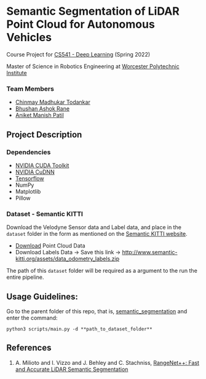 # Semantic Segmentation of LiDAR Point Cloud for Autonomous Vehicles

Course Project for [CS541 - Deep Learning](https://www.wpi.edu/academics/calendar-courses/course-descriptions/3776/computer-science#CS-541) (Spring 2022)

Master of Science in Robotics Engineering at [Worcester Polytechnic Institute](https://www.wpi.edu/)

### Team Members
- [Chinmay Madhukar Todankar](https://github.com/chinmaytodankar)
- [Bhushan Ashok Rane](https://github.com/ranebhushan)
- [Aniket Manish Patil](https://github.com/aniketmpatil)

## Project Description

### Dependencies

- [NVIDIA CUDA Toolkit](https://developer.nvidia.com/cuda-toolkit)
- [NVIDIA CuDNN](https://developer.nvidia.com/cudnn)
- [Tensorflow](https://www.tensorflow.org/install)
- NumPy
- Matplotlib
- Pillow

### Dataset - Semantic KITTI

Download the Velodyne Sensor data and Label data, and place in the `dataset` folder in the form as mentioned on the [Semantic KITTI website](http://www.semantic-kitti.org/dataset.html#overview).

- [Download](http://www.cvlibs.net/download.php?file=data_odometry_velodyne.zip) Point Cloud Data
- Download Labels Data -> Save this link -> http://www.semantic-kitti.org/assets/data_odometry_labels.zip

The path of this `dataset` folder will be required as a argument to the run the entire pipeline.

## Usage Guidelines:

Go to the parent folder of this repo, that is, [semantic_segmentation](.) and enter the command:
```
python3 scripts/main.py -d **path_to_dataset_folder**
```

## References

1. A. Milioto and I. Vizzo and J. Behley and C. Stachniss, [RangeNet++: Fast and Accurate LiDAR Semantic Segmentation](http://www.ipb.uni-bonn.de/wp-content/papercite-data/pdf/milioto2019iros.pdf)
